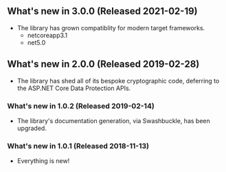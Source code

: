 ## What's new in 3.0.0 (Released 2021-02-19)

* The library has grown compatiblity for modern target frameworks.
  * netcoreapp3.1
  * net5.0

## What's new in 2.0.0 (Released 2019-02-28)

* The library has shed all of its bespoke cryptographic code, deferring to the ASP.NET Core Data Protection APIs.

### What's new in 1.0.2 (Released 2019-02-14)

* The library's documentation generation, via Swashbuckle, has been upgraded.

### What's new in 1.0.1 (Released 2018-11-13)

* Everything is new!

